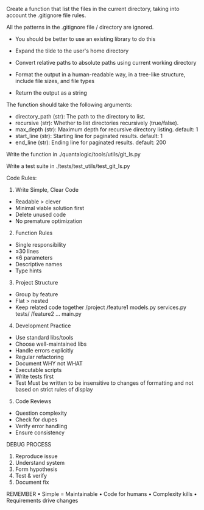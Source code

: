 Create a function that list the files in the current directory, taking into account the .gitignore file rules.

All the patterns in the .gitignore file / directory are ignored.

- You should be better to use an existing library to do this
- Expand the tilde to the user's home directory
- Convert relative paths to absolute paths using current working directory

- Format the output in a human-readable way, in a tree-like structure, include file sizes, and file types
- Return the output as a string

The function should take the following arguments:
- directory_path (str): The path to the directory to list.
- recursive (str): Whether to list directories recursively (true/false).
- max_depth (str): Maximum depth for recursive directory listing. default: 1
- start_line (str): Starting line for paginated results. default: 1
- end_line (str): Ending line for paginated results. default: 200

Write the function in ./quantalogic/tools/utils/git_ls.py

Write a test suite in ./tests/test_utils/test_git_ls.py


Code Rules:

1. Write Simple, Clear Code
- Readable > clever
- Minimal viable solution first
- Delete unused code
- No premature optimization

2. Function Rules
- Single responsibility
- ≤30 lines
- ≤6 parameters
- Descriptive names
- Type hints

3. Project Structure
- Group by feature
- Flat > nested
- Keep related code together
/project
  /feature1
    models.py
    services.py
    tests/
  /feature2
    ...
  main.py

4. Development Practice
- Use standard libs/tools
- Choose well-maintained libs
- Handle errors explicitly 
- Regular refactoring
- Document WHY not WHAT
- Executable scripts
- Write tests first
- Test Must be written to be insensitive to changes of formatting and not based on strict rules of display

5. Code Reviews
- Question complexity
- Check for dupes
- Verify error handling
- Ensure consistency

DEBUG PROCESS
1. Reproduce issue
2. Understand system
3. Form hypothesis
4. Test & verify
5. Document fix

REMEMBER
• Simple = Maintainable
• Code for humans
• Complexity kills
• Requirements drive changes

